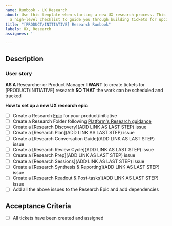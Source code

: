 ```yaml
---
name: Runbook - UX Research
about: Use this template when starting a new UX research process. This will create
  a high-level checklist to guide you through building tickets for upcoming sprints.
title: "[PRODUCT/INITIATIVE] Research Runbook"
labels: UX, Research
assignees: ''

---
```


## Description

### User story
**AS A** Researcher or Product Manager
**I WANT** to create tickets for [PRODUCT/INITIATIVE] research
**SO THAT** the work can be scheduled and tracked

**How to set up a new UX research epic**
- [ ] Create a Research [Epic](https://github.com/department-of-veterans-affairs/va.gov-cms/issues/new?assignees=&labels=Epic%2C+Needs+refining&template=cms-epic.md&title=%3CInsert+summary+of+epic%3E) for your product/initiative
- [ ] Create a Research Folder following [Platform's Research guidance](https://depo-platform-documentation.scrollhelp.site/research-design/research-checklist#ResearchChecklist-1.Planningforresearch)
- [ ] Create a [Research Discovery](ADD LINK AS LAST STEP) issue
- [ ] Create a [Research Plan](ADD LINK AS LAST STEP) issue
- [ ] Create a [Research Conversation Guide](ADD LINK AS LAST STEP) issue
- [ ] Create a [Research Review Cycle](ADD LINK AS LAST STEP) issue
- [ ] Create a [Research Prep](ADD LINK AS LAST STEP) issue
- [ ] Create a [Research Sessions](ADD LINK AS LAST STEP) issue
- [ ] Create a [Research Synthesis & Reporting](ADD LINK AS LAST STEP) issue
- [ ] Create a [Research Readout & Post-tasks](ADD LINK AS LAST STEP) issue
- [ ] Add all the above issues to the Research Epic and add dependencies

## Acceptance Criteria
- [ ] All tickets have been created and assigned

